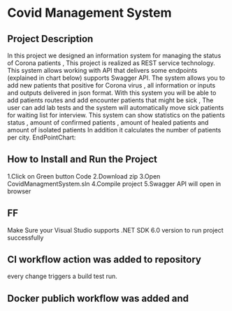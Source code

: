 # Covid Management System 


## Project Description
In this project we designed an information system for managing the status of Corona patients , This project is realized as REST service technology.
This system allows working with API that delivers some endpoints (explained in chart below) supports Swagger API.
The system allows you to add new patients that positive for Corona virus , all information or inputs and outputs delivered in json format.
With this system you will be able to add patients routes and add encounter patients that might be sick , The user can add lab tests and the system will automatically move sick patients for waiting list for interview. 
This system can show statistics on the patients status , amount of confirmed patients , amount of healed patients and amount of isolated patients In addition it calculates the number of patients per city.
EndPointChart:


## How to Install and Run the Project
1.Click on Green button Code
2.Download zip 
3.Open CovidManagmentSystem.sln
4.Compile project
5.Swagger API will open in browser


## FF
Make Sure your Visual Studio supports .NET SDK 6.0 version to run project successfully 


## CI workflow action was added to repository 
every change triggers a build test run.

## Docker publich workflow was added and 

